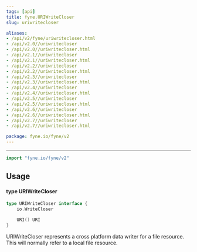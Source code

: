 ```yaml
---
tags: [api]
title: fyne.URIWriteCloser
slug: uriwritecloser

aliases:
- /api/v2/fyne/uriwritecloser.html
- /api/v2.0//uriwritecloser
- /api/v2.0//uriwritecloser.html
- /api/v2.1//uriwritecloser
- /api/v2.1//uriwritecloser.html
- /api/v2.2//uriwritecloser
- /api/v2.2//uriwritecloser.html
- /api/v2.3//uriwritecloser
- /api/v2.3//uriwritecloser.html
- /api/v2.4//uriwritecloser
- /api/v2.4//uriwritecloser.html
- /api/v2.5//uriwritecloser
- /api/v2.5//uriwritecloser.html
- /api/v2.6//uriwritecloser
- /api/v2.6//uriwritecloser.html
- /api/v2.7//uriwritecloser
- /api/v2.7//uriwritecloser.html

package: fyne.io/fyne/v2
---
```



---
```go
import "fyne.io/fyne/v2"
```

## Usage

#### type URIWriteCloser

```go
type URIWriteCloser interface {
	io.WriteCloser

	URI() URI
}
```

URIWriteCloser represents a cross platform data writer for a file resource. This will normally refer to a local file resource.
